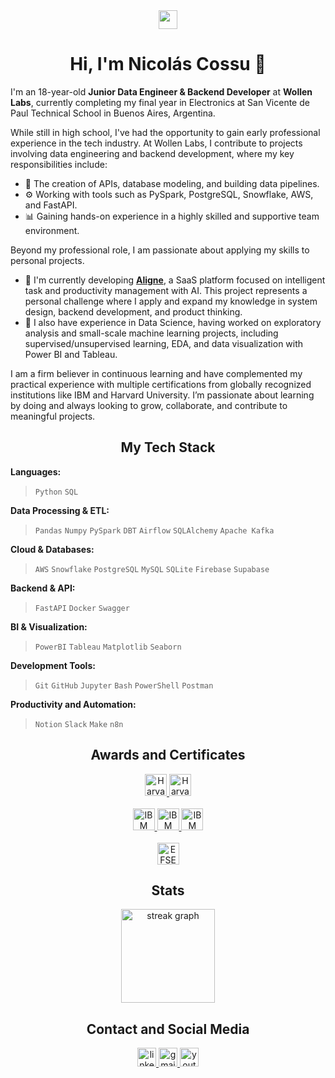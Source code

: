 <!-- INTRODUCTION -->

<div align="center">
<img src="https://media.giphy.com/media/v1.Y2lkPTc5MGI3NjExZG1taDJ2aXpxc3l0dHdwN2N0YjM5Nm5yNWpkbHU2MnR5eDBneTYzciZlcD12MV9pbnRlcm5hbF9naWZfYnlfaWQmY3Q9Zw/hvRJCLFzcasrR4ia7z/giphy.gif" width="30">
<h1>Hi, I'm Nicolás Cossu 👋</h1>
</div>

<p align="left"> I'm an 18-year-old <strong>Junior Data Engineer & Backend Developer</strong> at <strong>Wollen Labs</strong>, currently completing my final year in Electronics at San Vicente de Paul Technical School in Buenos Aires, Argentina. </p>

<p align="left"> While still in high school, I've had the opportunity to gain early professional experience in the tech industry. At Wollen Labs, I contribute to projects involving data engineering and backend development, where my key responsibilities include: </p> <ul> <li>🔧 The creation of APIs, database modeling, and building data pipelines.</li> <li>⚙️ Working with tools such as PySpark, PostgreSQL, Snowflake, AWS, and FastAPI.</li> <li>📊 Gaining hands-on experience in a highly skilled and supportive team environment.</li> </ul>

<p align="left">
Beyond my professional role, I am passionate about applying my skills to personal projects.
</p>
<ul>
<li>🌱 I'm currently developing <strong><a href="https://aligne.framer.website/" target="blank">Aligne</a></strong>, a SaaS platform focused on intelligent task and productivity management with AI. This project represents a personal challenge where I apply and expand my knowledge in system design, backend development, and product thinking.</li>
<li>🚀 I also have experience in Data Science, having worked on exploratory analysis and small-scale machine learning projects, including supervised/unsupervised learning, EDA, and data visualization with Power BI and Tableau.</li>
</ul>

<p align="left">
I am a firm believer in continuous learning and have complemented my practical experience with multiple certifications from globally recognized institutions like IBM and Harvard University. I’m passionate about learning by doing and always looking to grow, collaborate, and contribute to meaningful projects.
</p>

<h2 align="center">My Tech Stack</h2>

<div align="left">
<strong>Languages:</strong>
<blockquote><code>Python</code> <code>SQL</code></blockquote>
<strong>Data Processing & ETL:</strong>
<blockquote><code>Pandas</code> <code>Numpy</code> <code>PySpark</code> <code>DBT</code> <code>Airflow</code> <code>SQLAlchemy</code> <code>Apache Kafka</code></blockquote>
<strong>Cloud & Databases:</strong>
<blockquote><code>AWS</code> <code>Snowflake</code> <code>PostgreSQL</code> <code>MySQL</code> <code>SQLite</code> <code>Firebase</code> <code>Supabase</code></blockquote>
<strong>Backend & API:</strong>
<blockquote><code>FastAPI</code> <code>Docker</code> <code>Swagger</code></blockquote>
<strong>BI & Visualization:</strong>
<blockquote><code>PowerBI</code> <code>Tableau</code> <code>Matplotlib</code> <code>Seaborn</code></blockquote>
<strong>Development Tools:</strong>
<blockquote><code>Git</code> <code>GitHub</code> <code>Jupyter</code> <code>Bash</code> <code>PowerShell</code> <code>Postman</code></blockquote>
<strong>Productivity and Automation:</strong>
<blockquote><code>Notion</code> <code>Slack</code> <code>Make</code> <code>n8n</code></blockquote>
</div>

<h2 align="center">Awards and Certificates</h2>

<div align="center">
  <a href="https://certificates.cs50.io/089c03ca-3b0c-4947-bcf8-980c292da97b.pdf?size=letter" target="blank">
  <img src="https://img.shields.io/badge/Harvard-CS50P-red?style=for-the-badge&logo=harvard&logoColor=white" height="35" alt="Harvard CS50P Certificate" />
  </a>
  <a href="https://certificates.cs50.io/aeb5e609-645b-4786-b955-71dcc666c586.pdf?size=letter" target="blank">
  <img src="https://img.shields.io/badge/Harvard-CS50SQL-red?style=for-the-badge&logo=harvard&logoColor=white" height="35" alt="Harvard CS50S Certificate" />
  </a>
</div>
<br>
<div align="center">
  <a href="https://courses.cognitiveclass.ai/certificates/70ecca66b0fa40b0b3e4c4254fba73f1" target="blank">
  <img src="https://img.shields.io/badge/IBM-Data_Science_101-blue?style=for-the-badge&logo=ibm&logoColor=white" height="35" alt="IBM Data Science 101 Certificate" />
  </a>
  <a href="https://courses.cognitiveclass.ai/certificates/08bc3ab4364a42e7bef9544dce7546ac" target="blank">
  <img src="https://img.shields.io/badge/IBM-Data_Science_Methodology-blue?style=for-the-badge&logo=ibm&logoColor=white" height="35" alt="IBM Data Science Methodology Certificate" />
  </a>
  <a href="https://courses.cognitiveclass.ai/certificates/08bc3ab4364a42e7bef9544dce7546ac" target="blank">
  <img src="https://img.shields.io/badge/IBM-Data_Science_Tools-blue?style=for-the-badge&logo=ibm&logoColor=white" height="35" alt="IBM Data Science Tools Certificate" />
  </a>
</div>
<br>
<div align="center">
  <a href="https://cert.efset.org/en/QjkEuS" target="_blank">
  <img src="https://img.shields.io/badge/EFSET-English_C1-green?style=for-the-badge" height="35" alt="EFSET English Certificate" />
  </a>
</div>

<h2 align="center">Stats</h2>

<div align="center">
<img src="https://streak-stats.demolab.com?user=nicolasAlejandroCossu&locale=en&mode=weekly&theme=gotham&hide_border=false&border_radius=5&order=3" height="150" alt="streak graph"  />
</div>

<h2 align="center">Contact and Social Media</h2>

<div align="center">
<a href="https://www.linkedin.com/in/nicolas-cossu/" target="blank">
<img src="https://img.shields.io/static/v1?message=LinkedIn&logo=linkedin&label=&color=0077B5&logoColor=white&labelColor=&style=flat" height="30" alt="linkedin logo"  />
</a>
<a href="mailto:nicolas.cossu2006@gmail.com" target="blank">
<img src="https://img.shields.io/static/v1?message=Gmail&logo=gmail&label=&color=D14836&logoColor=white&labelColor=&style=flat" height="30" alt="gmail logo"  />
</a>
<a href="https://www.youtube.com/@thedatajourneyYT" target="blank">
<img src="https://img.shields.io/static/v1?message=Youtube&logo=youtube&label=&color=FF0000&logoColor=white&labelColor=&style=flat" height="30" alt="youtube logo"  />
</a>
</div>
